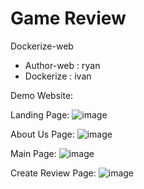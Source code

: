 # Game Review

Dockerize-web
- Author-web : ryan
- Dockerize : ivan

Demo Website:

Landing Page:
![image](https://github.com/ryansatj/Game-Review/assets/134668057/86449cca-07fd-4e79-bc98-bd86955f77a7)

About Us Page:
![image](https://github.com/ryansatj/Game-Review/assets/134668057/da8c9aa5-28a1-47b4-9c4f-6c1242e235b2)

Main Page:
![image](https://github.com/ryansatj/Game-Review/assets/134668057/5f8a9aa4-9b6c-49d0-8ceb-6cb10192ab3b)

Create Review Page:
![image](https://github.com/ryansatj/Game-Review/assets/134668057/ad846cb4-0f8f-4a60-b819-c6bc06860096)
